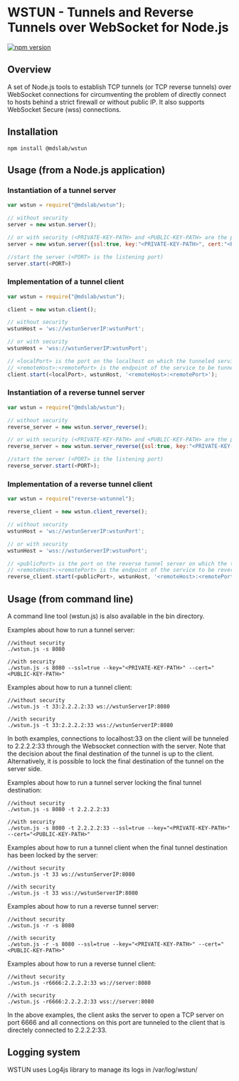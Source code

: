 # WSTUN - Tunnels and Reverse Tunnels over WebSocket for Node.js

[![npm version](https://badge.fury.io/js/%40mdslab%2Fwstun.svg)](https://badge.fury.io/js/%40mdslab%2Fwstun)

## Overview

A set of Node.js tools to establish TCP tunnels (or TCP reverse tunnels) over WebSocket connections for circumventing the problem of directly connect to hosts behind a strict firewall or without public IP. It also supports WebSocket Secure (wss) connections.

## Installation
```
npm install @mdslab/wstun
```

## Usage (from a Node.js application)

### Instantiation of a tunnel server 
```JavaScript
var wstun = require("@mdslab/wstun");

// without security
server = new wstun.server();

// or with security (<PRIVATE-KEY-PATH> and <PUBLIC-KEY-PATH> are the paths of the private and public keys in .pem formats)
server = new wstun.server({ssl:true, key:"<PRIVATE-KEY-PATH>", cert:"<PUBLIC-KEY-PATH>"});

//start the server (<PORT> is the listening port)
server.start(<PORT>)
```

### Implementation of a tunnel client
```JavaScript
var wstun = require("@mdslab/wstun");

client = new wstun.client();

// without security
wstunHost = 'ws://wstunServerIP:wstunPort';

// or with security 
wstunHost = 'wss://wstunServerIP:wstunPort';

// <localPort> is the port on the localhost on which the tunneled service will be reachable
// <remoteHost>:<remotePort> is the endpoint of the service to be tunneled
client.start(<localPort>, wstunHost, '<remoteHost>:<remotePort>');
```

### Instantiation of a reverse tunnel server
```JavaScript
var wstun = require("@mdslab/wstun");

// without security
reverse_server = new wstun.server_reverse();

// or with security (<PRIVATE-KEY-PATH> and <PUBLIC-KEY-PATH> are the paths of the private and public keys in .pem formats)
reverse_server = new wstun.server_reverse({ssl:true, key:"<PRIVATE-KEY-PATH>", cert:"<PUBLIC-KEY-PATH>"});

//start the server (<PORT> is the listening port)
reverse_server.start(<PORT>);

``` 
### Implementation of a reverse tunnel client
```JavaScript   
var wstun = require("reverse-wstunnel");

reverse_client = new wstun.client_reverse();

// without security
wstunHost = 'ws://wstunServerIP:wstunPort';

// or with security 
wstunHost = 'wss://wstunServerIP:wstunPort';

// <publicPort> is the port on the reverse tunnel server on which the tunneled service will be reachable
// <remoteHost>:<remotePort> is the endpoint of the service to be reverse tunneled
reverse_client.start(<publicPort>, wstunHost, '<remoteHost>:<remotePort>');
```

## Usage (from command line)
A command line tool (wstun.js) is also available in the bin directory.

Examples about how to run a tunnel server:
```
//without security
./wstun.js -s 8080

//with security
./wstun.js -s 8080 --ssl=true --key="<PRIVATE-KEY-PATH>" --cert="<PUBLIC-KEY-PATH>"
```
Examples about how to run a tunnel client:
```
//without security
./wstun.js -t 33:2.2.2.2:33 ws://wstunServerIP:8080 

//with security
./wstun.js -t 33:2.2.2.2:33 wss://wstunServerIP:8080
```
In both examples, connections to localhost:33 on the client will be tunneled to 2.2.2.2:33 through the Websocket connection with the server. Note that the decision about the final destination of the tunnel is up to the client. Alternatively, it is possible to lock the final destination of the tunnel on the server side. 

Examples about how to run a tunnel server locking the final tunnel destination: 
```
//without security 
./wstun.js -s 8080 -t 2.2.2.2:33

//with security
./wstun.js -s 8080 -t 2.2.2.2:33 --ssl=true --key="<PRIVATE-KEY-PATH>" --cert="<PUBLIC-KEY-PATH>"
```
Examples about how to run a tunnel client when the final tunnel destination has been locked by the server:
```
//without security
./wstun.js -t 33 ws://wstunServerIP:8080 

//with security
./wstun.js -t 33 wss://wstunServerIP:8080
```

Examples about how to run a reverse tunnel server:
```
//without security
./wstun.js -r -s 8080

//with security
./wstun.js -r -s 8080 --ssl=true --key="<PRIVATE-KEY-PATH>" --cert="<PUBLIC-KEY-PATH>"
```
Examples about how to run a reverse tunnel client:
```
//without security
./wstun.js -r6666:2.2.2.2:33 ws://server:8080

//with security 
./wstun.js -r6666:2.2.2.2:33 wss://server:8080
```
In the above examples, the client asks the server to open a TCP server on port 6666 and all connections on this port are tunneled to the client that is directely connected to 2.2.2.2:33.


## Logging system
WSTUN uses Log4js library to manage its logs in /var/log/wstun/

